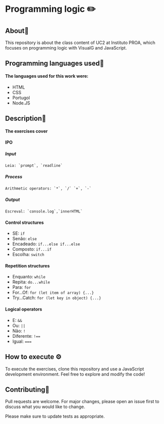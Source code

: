 # Programming logic ✏️

## About📝

This repository is about the class content of UC2 at Instituto PROA, which focuses on programming logic with VisualG and JavaScript.

## Programming languages used📌

#### The languages used for this work were:


 - HTML
 - CSS
 - Portugol
 - Node.JS

## Description📖
#### The exercises cover
 #### IPO
 ##### Input

    Leia: `prompt`, `readline`

 ##### Process
    
    Arithmetic operators: `*`, `/` `+`, `-` 
     
 ##### Output

    Escreval: `console.log`,`innerHTML`

#### Control structures
- SE: `if`
- Senão: `else`
- Encadeado: `if...else if...else`
- Composto: `if...if`
- Escolha: `switch`

#### Repetition structures
- Enquanto: `while`
- Repita: `do...while`
- Para: `for`
- For...Of: `for (let item of array) {...}`
- Try...Catch: `for (let key in object) {...}`

#### Logical operators
- E: `&&`
- Ou: `||`
- Não: ``!``
- Diferente: ``!==``
- Igual: ``===``

## How to execute ⚙️
To execute the exercises, clone this repository and use a JavaScript development environment. Feel free to explore and modify the code!


## Contributing👥

Pull requests are welcome. For major changes, please open an issue first
to discuss what you would like to change.

Please make sure to update tests as appropriate.

